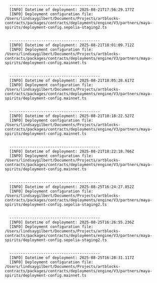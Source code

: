 
      ----------------------------------------
      [INFO] Datetime of deployment: 2025-08-21T17:56:29.177Z
      [INFO] Deployment configuration file: /Users/lindsaygilbert/Documents/Projects/artblocks-contracts/packages/contracts/deployments/engine/V3/partners/maya-spirits/deployment-config.sepolia-staging2.ts

    
      ----------------------------------------
      [INFO] Datetime of deployment: 2025-08-21T18:01:09.712Z
      [INFO] Deployment configuration file: /Users/lindsaygilbert/Documents/Projects/artblocks-contracts/packages/contracts/deployments/engine/V3/partners/maya-spirits/deployment-config.mainnet.ts

    
      ----------------------------------------
      [INFO] Datetime of deployment: 2025-08-21T18:05:28.617Z
      [INFO] Deployment configuration file: /Users/lindsaygilbert/Documents/Projects/artblocks-contracts/packages/contracts/deployments/engine/V3/partners/maya-spirits/deployment-config.mainnet.ts

    
      ----------------------------------------
      [INFO] Datetime of deployment: 2025-08-21T18:18:22.527Z
      [INFO] Deployment configuration file: /Users/lindsaygilbert/Documents/Projects/artblocks-contracts/packages/contracts/deployments/engine/V3/partners/maya-spirits/deployment-config.mainnet.ts

    
      ----------------------------------------
      [INFO] Datetime of deployment: 2025-08-21T18:22:18.766Z
      [INFO] Deployment configuration file: /Users/lindsaygilbert/Documents/Projects/artblocks-contracts/packages/contracts/deployments/engine/V3/partners/maya-spirits/deployment-config.mainnet.ts

    
      ----------------------------------------
      [INFO] Datetime of deployment: 2025-08-25T16:24:27.852Z
      [INFO] Deployment configuration file: /Users/lindsaygilbert/Documents/Projects/artblocks-contracts/packages/contracts/deployments/engine/V3/partners/maya-spirits/deployment-config.sepolia-staging2.ts

    
      ----------------------------------------
      [INFO] Datetime of deployment: 2025-08-25T16:26:55.236Z
      [INFO] Deployment configuration file: /Users/lindsaygilbert/Documents/Projects/artblocks-contracts/packages/contracts/deployments/engine/V3/partners/maya-spirits/deployment-config.sepolia-staging2.ts

    
      ----------------------------------------
      [INFO] Datetime of deployment: 2025-08-25T16:28:31.117Z
      [INFO] Deployment configuration file: /Users/lindsaygilbert/Documents/Projects/artblocks-contracts/packages/contracts/deployments/engine/V3/partners/maya-spirits/deployment-config.mainnet.ts

    